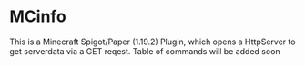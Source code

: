 # MCinfo
This is a Minecraft Spigot/Paper (1.19.2) Plugin, which opens a HttpServer to get serverdata via a GET reqest. Table of commands will be added soon
